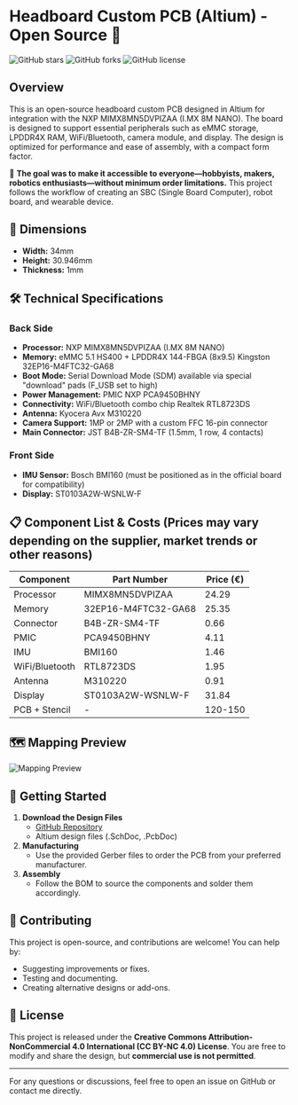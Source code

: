 # Headboard Custom PCB (Altium) - Open Source 🚀

![GitHub stars](https://img.shields.io/github/stars/your-repo.svg?style=flat&logo=github) ![GitHub forks](https://img.shields.io/github/forks/your-repo.svg?style=flat&logo=github) ![GitHub license](https://img.shields.io/github/license/your-repo.svg)

## Overview
This is an open-source headboard custom PCB designed in Altium for integration with the NXP MIMX8MN5DVPIZAA (I.MX 8M NANO). The board is designed to support essential peripherals such as eMMC storage, LPDDR4X RAM, WiFi/Bluetooth, camera module, and display. The design is optimized for performance and ease of assembly, with a compact form factor.

🎯 **The goal was to make it accessible to everyone—hobbyists, makers, robotics enthusiasts—without minimum order limitations.** This project follows the workflow of creating an SBC (Single Board Computer), robot board, and wearable device.

## 📏 Dimensions
- **Width:** 34mm  
- **Height:** 30.946mm  
- **Thickness:** 1mm  

## 🛠️ Technical Specifications
### **Back Side**
- **Processor:** NXP MIMX8MN5DVPIZAA (I.MX 8M NANO)
- **Memory:** eMMC 5.1 HS400 + LPDDR4X 144-FBGA (8x9.5) Kingston 32EP16-M4FTC32-GA68
- **Boot Mode:** Serial Download Mode (SDM) available via special "download" pads (F_USB set to high)
- **Power Management:** PMIC NXP PCA9450BHNY
- **Connectivity:** WiFi/Bluetooth combo chip Realtek RTL8723DS
- **Antenna:** Kyocera Avx M310220
- **Camera Support:** 1MP or 2MP with a custom FFC 16-pin connector
- **Main Connector:** JST B4B-ZR-SM4-TF (1.5mm, 1 row, 4 contacts)

### **Front Side**
- **IMU Sensor:** Bosch BMI160 (must be positioned as in the official board for compatibility)
- **Display:** ST0103A2W-WSNLW-F

## 📋 Component List & Costs (Prices may vary depending on the supplier, market trends or other reasons)
| Component | Part Number | Price (€) |
|-----------|------------|-----------|
| Processor | MIMX8MN5DVPIZAA | 24.29 |
| Memory | 32EP16-M4FTC32-GA68 | 25.35 |
| Connector | B4B-ZR-SM4-TF | 0.66 |
| PMIC | PCA9450BHNY | 4.11 |
| IMU | BMI160 | 1.46 |
| WiFi/Bluetooth | RTL8723DS | 1.95 |
| Antenna | M310220 | 0.91 |
| Display | ST0103A2W-WSNLW-F | 31.84 |
| PCB + Stencil | - | 120-150 |

## 🗺️ Mapping Preview
![Mapping Preview](https://github.com/ankivector_headboard/map_preview.png)

## 🚀 Getting Started
1. **Download the Design Files**  
   - [GitHub Repository](https://github.com/applabstudio/ankivector_headboard)
   - Altium design files (.SchDoc, .PcbDoc)
2. **Manufacturing**  
   - Use the provided Gerber files to order the PCB from your preferred manufacturer.
3. **Assembly**  
   - Follow the BOM to source the components and solder them accordingly.

## 🤝 Contributing
This project is open-source, and contributions are welcome! You can help by:
- Suggesting improvements or fixes.
- Testing and documenting.
- Creating alternative designs or add-ons.

## 📜 License
This project is released under the **Creative Commons Attribution-NonCommercial 4.0 International (CC BY-NC 4.0) License**. You are free to modify and share the design, but **commercial use is not permitted**.

---

For any questions or discussions, feel free to open an issue on GitHub or contact me directly.